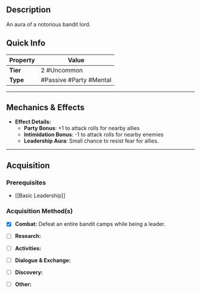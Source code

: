 ## Description
 An aura of a notorious bandit lord.

## Quick Info
| Property | Value                        |
| -------- | ---------------------------- |
| **Tier** | 2 #Uncommon                  |
| **Type** | #Passive #Party #Mental      |

---

## Mechanics & Effects
- **Effect Details:**
    - **Party Bonus**: +1 to attack rolls for nearby allies
    - **Intimidation Bonus**: -1 to attack rolls for nearby enemies
    - **Leadership Aura**: Small chance to resist fear for allies.

---

## Acquisition
### Prerequisites
- [[Basic Leadership]]

### Acquisition Method(s)
- [x] **Combat:** Defeat an entire bandit camps while being a leader.
- [ ] **Research:** 
- [ ] **Activities:** 
- [ ] **Dialogue & Exchange:** 
- [ ] **Discovery:** 
- [ ] **Other:** 

